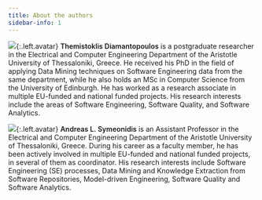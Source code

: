 ```yaml
---
title: About the authors
sidebar-info: 1
---
```


<img src="{{ site.baseurl }}/data/images/thdiaman.png"/>{:.left.avatar}
<span style="font-weight: 600;">Themistoklis Diamantopoulos</span> is a postgraduate researcher in the Electrical and Computer Engineering Department of the Aristotle University of Thessaloniki, Greece. He received his PhD in the field of applying Data Mining techniques on Software Engineering data from the same department, while he also holds an MSc in Computer Science from the University of Edinburgh. He has worked as a research associate in multiple EU-funded and national funded projects. His research interests include the areas of Software Engineering, Software Quality, and Software Analytics.
<br style="margin-bottom: 10px;"/>

<img src="{{ site.baseurl }}/data/images/asymeon.png"/>{:.left.avatar}
<span style="font-weight: 600;">Andreas L. Symeonidis</span> is an Assistant Professor in the Electrical and Computer Engineering Department of the Aristotle University of Thessaloniki, Greece. During his career as a faculty member, he has been actively involved in multiple EU-funded and national funded projects, in several of them as coordinator. His research interests include Software Engineering (SE) processes, Data Mining and Knowledge Extraction from Software Repositories, Model-driven Engineering, Software Quality and Software Analytics.
